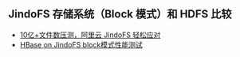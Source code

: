
## JindoFS 存储系统（Block 模式）和 HDFS 比较

* [10亿+文件数压测，阿里云 JindoFS 轻松应对](./jindofs_block_vs_hdfs_metaservice.md)
* [HBase on JindoFS block模式性能测试](./jindofs_block_vs_hdfs_hbase.md)
